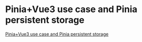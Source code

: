 # Pinia+Vue3 use case and Pinia persistent storage
[Pinia+Vue3 use case and Pinia persistent storage](https://aiwithcloud.com/2022/09/15/piniavue3_use_case_and_pinia_persistent_storage/)